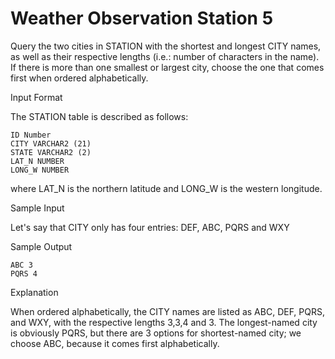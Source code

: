 Weather Observation Station 5
=============


Query the two cities in STATION with the shortest and longest CITY names, as well as their respective lengths (i.e.: number of characters in the name). If there is more than one smallest or largest city, choose the one that comes first when ordered alphabetically.

Input Format

The STATION table is described as follows:
```
ID Number
CITY VARCHAR2 (21)
STATE VARCHAR2 (2)
LAT_N NUMBER
LONG_W NUMBER
```

where LAT_N is the northern latitude and LONG_W is the western longitude.

Sample Input

Let's say that CITY only has four entries: DEF, ABC, PQRS and WXY

Sample Output
```
ABC 3
PQRS 4
```

Explanation

When ordered alphabetically, the CITY names are listed as ABC, DEF, PQRS, and WXY, with the respective lengths 3,3,4 and 3. The longest-named city is obviously PQRS, but there are 3 options for shortest-named city; we choose ABC, because it comes first alphabetically.